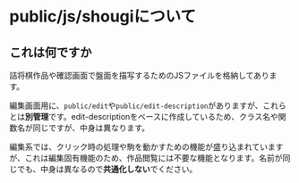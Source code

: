 # public/js/shougiについて

## これは何ですか

詰将棋作品や確認画面で盤面を描写するためのJSファイルを格納してあります。

編集画面用に、```public/edit```や```public/edit-description```がありますが、これらとは**別管理**です。edit-descriptionをベースに作成しているため、クラス名や関数名が同じですが、中身は異なります。

編集系では、クリック時の処理や駒を動かすための機能が盛り込まれていますが、これは編集固有機能のため、作品閲覧には不要な機能となります。名前が同じでも、中身は異なるので**共通化しない**でください。